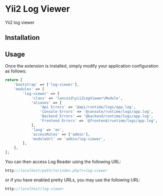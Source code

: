 Yii2 Log Viewer
===============
Yii2 log viewer

Installation
------------

Usage
-----

Once the extension is installed, simply modify your application configuration as follows:

```php
return [
    'bootstrap' => ['log-viewer'],
    'modules' => [
        'log-viewer' => [
            'class' => 'lancoid\yii2LogViewer\Module',
            'aliases' => [
                'Api Errors' => '@api/runtime/logs/app.log',
                'Console Errors' => '@console/runtime/logs/app.log',
                'Backend Errors' => '@backend/runtime/logs/app.log',
                'Frontend Errors' => '@frontend/runtime/logs/app.log',
            ],
            'lang' => 'en',
            'accessRoles' => ['admin'],
            'moduleUrl' => 'admin/log-viewer',
        ],
    ],
];
```

You can then access Log Reader using the following URL:

```php
http://localhost/path/to/index.php?r=log-viewer
```

or if you have enabled pretty URLs, you may use the following URL:

```php
http://localhost/log-viewer
```
